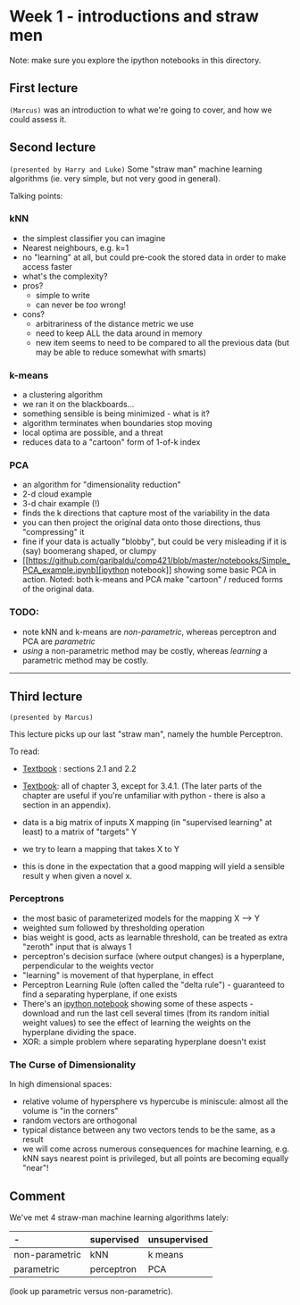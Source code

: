 # Week 1 - introductions and straw men

Note: make sure you explore the ipython notebooks in this directory.

## First lecture 
`(Marcus)`
was an introduction to what we're going to cover, and how we could assess it.


## Second lecture
`(presented by Harry and Luke)`
Some "straw man" machine learning algorithms (ie. very simple, but not very good in general).

Talking points:

### kNN
 * the simplest classifier you can imagine
 * Nearest neighbours, e.g. k=1
 * no "learning" at all, but could pre-cook the stored data in order to make access faster
 * what's the complexity?
 * pros?
    * simple to write
    * can never be _too_ wrong!
 * cons?
    * arbitrariness of the distance metric we use
    * need to keep ALL the data around in memory
    * new item seems to need to be compared to all the previous data (but may be able to reduce somewhat with smarts)

### k-means
 * a clustering algorithm
 * we ran it on the blackboards...
 * something sensible is being minimized - what is it?
 * algorithm terminates when boundaries stop moving
 * local optima are possible, and a threat
 * reduces data to a "cartoon" form of 1-of-k index

### PCA
 * an algorithm for "dimensionality reduction"
 * 2-d cloud example
 * 3-d chair example (!)
 * finds the k directions that capture most of the variability in the data
 * you can then project the original data onto those directions, thus "compressing" it
 * fine if your data is actually "blobby", but could be very misleading if it is (say) boomerang shaped, or clumpy
 * [[https://github.com/garibaldu/comp421/blob/master/notebooks/Simple_PCA_example.ipynb][ipython notebook]] showing some basic PCA in action.
Noted: both k-means and PCA make "cartoon" / reduced forms of the original data.

### TODO: 
 * note kNN and k-means are _non-parametric_, whereas perceptron and PCA are _parametric_
 * _using_ a non-parametric method may be costly, whereas _learning_ a parametric method may be costly.

---
## Third lecture
`(presented by Marcus)`

This lecture picks up our last "straw man", namely the humble Perceptron.

To read: 
 * [Textbook](http://vuw.eblib.com/patron/FullRecord.aspx?p=1591570][Textbook) : sections 2.1 and 2.2
 * [Textbook](http://vuw.eblib.com/patron/FullRecord.aspx?p=1591570][Textbook): all of chapter 3, except for 3.4.1. (The later parts of the chapter are useful if you're unfamiliar with python - there is also a section in an appendix).


 * data is a big matrix of inputs X mapping (in "supervised learning" at least) to a matrix of "targets" Y
 * we try to learn a mapping that takes X to Y
 * this is done in the expectation that a good mapping will yield a sensible result y when given a novel x.

### Perceptrons

 * the most basic of parameterized models for the mapping X --> Y
 * weighted sum followed by thresholding operation
 * bias weight is good, acts as learnable threshold, can be treated as extra "zeroth" input that is always 1
 * perceptron's decision surface (where output changes) is a hyperplane, perpendicular to the weights vector
 * "learning" is movement of that hyperplane, in effect
 * Perceptron Learning Rule (often called the "delta rule") - guaranteed to find a separating hyperplane, if one exists
 * There's an [ipython notebook](https://github.com/garibaldu/comp421/blob/master/notebooks/super-simple-Perceptron.ipynb) showing some of these aspects - download and run the last cell several times (from its random initial weight values) to see the effect of learning the weights on the hyperplane dividing the space.
 * XOR: a simple problem where separating hyperplane doesn't exist

### The Curse of Dimensionality

In high dimensional spaces:
 * relative volume of hypersphere vs hypercube is miniscule: almost all the volume is "in the corners"
 * random vectors are orthogonal
 * typical distance between any two vectors tends to be the same, as a result
 * we will come across numerous consequences for machine learning, e.g. kNN says nearest point is privileged, but all points are becoming equally "near"!

## Comment

We've met 4 straw-man machine learning algorithms lately:

| - | supervised | unsupervised |
| :------------- | :------------ | :----- |
| non-parametric | kNN            | k means |
| parametric     | perceptron     | PCA     |
 
(look up parametric versus non-parametric).
